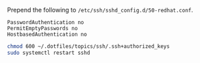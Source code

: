 Prepend the following to `/etc/ssh/sshd_config.d/50-redhat.conf`.

```
PasswordAuthentication no
PermitEmptyPasswords no
HostbasedAuthentication no
```

```sh
chmod 600 ~/.dotfiles/topics/ssh/.ssh+authorized_keys
sudo systemctl restart sshd
```
